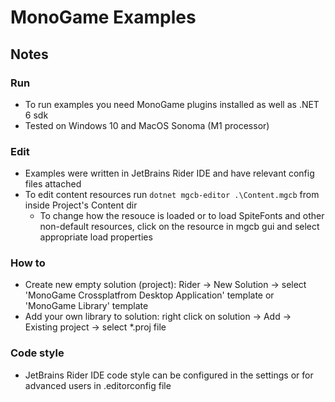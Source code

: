 # MonoGame Examples

## Notes

### Run
- To run examples you need MonoGame plugins installed as well as .NET 6 sdk
- Tested on Windows 10 and MacOS Sonoma (M1 processor)

### Edit
- Examples were written in JetBrains Rider IDE and have relevant config files attached
- To edit content resources run ```dotnet mgcb-editor .\Content.mgcb``` from inside Project's Content dir
    - To change how the resouce is loaded or to load SpiteFonts and other non-default resources, click on the resource in mgcb gui and select appropriate load properties

### How to
- Create new empty solution (project): Rider -> New Solution -> select 'MonoGame Crossplatfrom Desktop Application' template or 'MonoGame Library' template
- Add your own library to solution: right click on solution -> Add -> Existing project -> select *.proj file

### Code style
- JetBrains Rider IDE code style can be configured in the settings or for advanced users in .editorconfig file